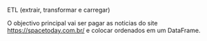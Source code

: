 ETL (extrair, transformar e carregar)


O objectivo principal vai ser pagar as noticias do site https://spacetoday.com.br/ e colocar ordenados em um 
DataFrame.
